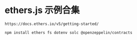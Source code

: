 # ethers.js 示例合集
```
https://docs.ethers.io/v5/getting-started/

npm install ethers fs dotenv solc @openzeppelin/contracts

```
